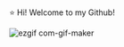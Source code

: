 ⭐️ Hi! Welcome to my Github!

![ezgif com-gif-maker](https://user-images.githubusercontent.com/90614620/198027605-1ab14be2-faa8-4478-b3d7-3fd4756cb62c.gif)
